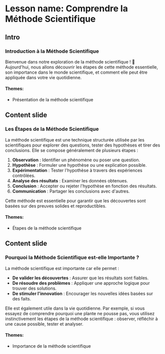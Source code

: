 # Lesson name: Comprendre la Méthode Scientifique

## Intro

### Introduction à la Méthode Scientifique

Bienvenue dans notre exploration de la méthode scientifique ! 🌟 Aujourd'hui, nous allons découvrir les étapes de cette méthode essentielle, son importance dans le monde scientifique, et comment elle peut être appliquée dans votre vie quotidienne.

#### **Themes:**
- Présentation de la méthode scientifique

## Content slide

### Les Étapes de la Méthode Scientifique

La méthode scientifique est une technique structurée utilisée par les scientifiques pour explorer des questions, tester des hypothèses et tirer des conclusions. Elle se compose généralement de plusieurs étapes :

1. **Observation** : Identifier un phénomène ou poser une question.
2. **Hypothèse** : Formuler une hypothèse ou une explication possible.
3. **Expérimentation** : Tester l'hypothèse à travers des expériences contrôlées.
4. **Analyse des résultats** : Examiner les données obtenues.
5. **Conclusion** : Accepter ou rejeter l'hypothèse en fonction des résultats.
6. **Communication** : Partager les conclusions avec d'autres.

Cette méthode est essentielle pour garantir que les découvertes sont basées sur des preuves solides et reproductibles.

#### **Themes:**
- Étapes de la méthode scientifique

## Content slide

### Pourquoi la Méthode Scientifique est-elle Importante ?

La méthode scientifique est importante car elle permet :

- **De valider les découvertes** : Assurer que les résultats sont fiables.
- **De résoudre des problèmes** : Appliquer une approche logique pour trouver des solutions.
- **De stimuler l'innovation** : Encourager les nouvelles idées basées sur des faits.

Elle est également utile dans la vie quotidienne. Par exemple, si vous essayez de comprendre pourquoi une plante ne pousse pas, vous utilisez instinctivement les étapes de la méthode scientifique : observer, réfléchir à une cause possible, tester et analyser.

#### **Themes:**
- Importance de la méthode scientifique
